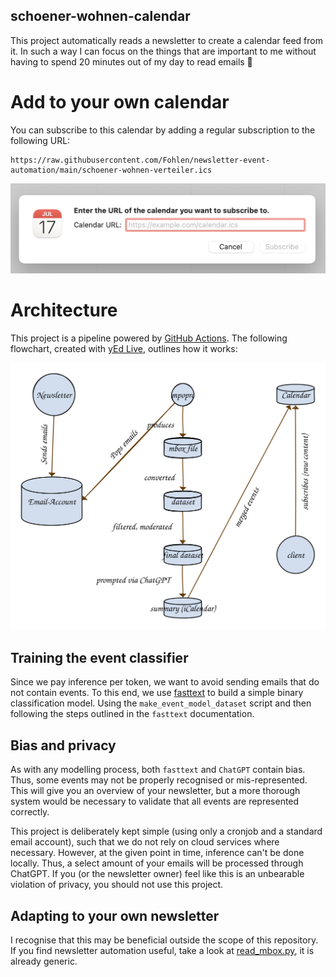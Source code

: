 schoener-wohnen-calendar
------------------------

This project automatically reads a newsletter to create a calendar feed from it.
In such a way I can focus on the things that are important to me without having to spend 20 minutes out of my day to read emails 🙂

# Add to your own calendar

You can subscribe to this calendar by adding a regular subscription to the following URL:

```
https://raw.githubusercontent.com/Fohlen/newsletter-event-automation/main/schoener-wohnen-verteiler.ics
```

![Subscription window](data/add-to-calendar.png "Subscription window")

# Architecture

This project is a pipeline powered by [GitHub Actions](https://github.com/features/actions).
The following flowchart, created with [yEd Live](https://www.yworks.com/yed-live/), outlines how it works:

![Architecture picture](data/architecture.svg "Architecture")

## Training the event classifier

Since we pay inference per token, we want to avoid sending emails that do not contain events.
To this end, we use [fasttext](https://fasttext.cc) to build a simple binary classification model.
Using the `make_event_model_dataset` script and then following the steps outlined in the `fasttext` documentation.

## Bias and privacy

As with any modelling process, both `fasttext` and `ChatGPT` contain bias. 
Thus, some events may not be properly recognised or mis-represented. This will give you an overview of your newsletter, but a more thorough system would be necessary to validate that all events are represented correctly.

This project is deliberately kept simple (using only a cronjob and a standard email account), such that we do not rely on cloud services where necessary.
However, at the given point in time, inference can't be done locally. Thus, a select amount of your emails will be processed through ChatGPT.
If you (or the newsletter owner) feel like this is an unbearable violation of privacy, you should not use this project.

## Adapting to your own newsletter

I recognise that this may be beneficial outside the scope of this repository.
If you find newsletter automation useful, take a look at [read_mbox.py](src/read_mbox.py), it is already generic.
